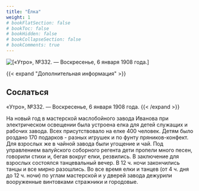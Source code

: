```yaml
---
title: "Ёлка"
weight: 1
# bookFlatSection: false
# bookToc: false
# bookHidden: false
# bookCollapseSection: false
# bookComments: true
---
```


![[«Утро», №332. — Воскресенье, 6 января 1908 года.]](/static/img/papers/u13.jpg)

{{< expand "Дополнительная информация" >}}
## Сослаться
«Утро», №332. — Воскресенье, 6 января 1908 года.
{{< /expand >}}

На новый год в мастерской маслобойного завода Иванова при электрическом освещении была устроена елка для детей служащих и рабочих завода. Всех присутствовало на елке 400 человек. Детям было роздано 170 подарков - разных игрушек и по фунту пряников-конфект. Для взрослых же в чайной завода были угощение и чай. Под управлением валуйского соборного регента дети пропели много песен, говорили стихи и, бегая вокруг елки, резвились. В заключение для взрослых состоялся танцевальный вечер. В 12 ч. ночи закончились танцы и все мирно разошлись. Во все время елки и танцев (от 4 ч. дня до 12 ч. ночи) по углам мастерской и у дверей завода дежурили вооруженные винтовками стражники и городовые.
